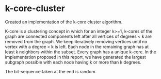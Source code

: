 # k-core-cluster

Created an implementation of the
k-core cluster algorithm.


K-core is a clustering concept in which for an integer k>=1, k-cores of the graph are connected
components left after all vertices of degrees < k are removed from the graph. We keep
iteratively removing vertices until no vertex with a degree < k is left. Each node in the remaining
graph has at least k neighbors within the subset.
Every graph has a unique k-core. In the implementation proposed in this report, we have
generated the largest subgraph possible with each node having k or more than k degrees.


The bit-sequence taken at the end is random. 
